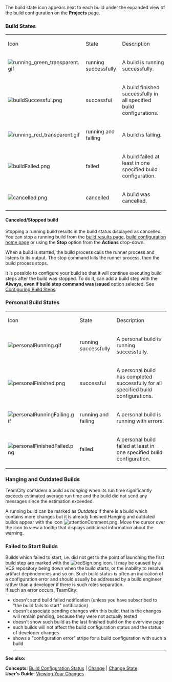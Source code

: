 [//]: # (title: Build State)
[//]: # (auxiliary-id: Build State)
The build state icon appears next to each build under the expanded view of the build configuration on the __Projects__ page.


### Build States

<table><tr>

<td>

Icon


</td>

<td>

State


</td>

<td>

Description


</td></tr><tr>

<td>

![running_green_transparent.gif](running_green_transparent.gif)


</td>

<td>

running successfully


</td>

<td>

A build is running successfully.


</td></tr><tr>

<td>

![buildSuccessful.png](buildSuccessful.png)


</td>

<td>

successful


</td>

<td>

A build finished successfully in all specified build configurations.


</td></tr><tr>

<td>

![running_red_transparent.gif](running_red_transparent.gif)


</td>

<td>

running and failing


</td>

<td>

A build is failing.


</td></tr><tr>

<td>

![buildFailed.png](buildFailed.png)


</td>

<td>

failed


</td>

<td>

A build failed at least in one specified build configuration.


</td></tr><tr>

<td>

![cancelled.png](cancelled.png)


</td>

<td>

cancelled


</td>

<td>

A build was cancelled.


</td></tr></table>

#### Canceled/Stopped build

Stopping a running build results in the build status displayed as cancelled. You can stop a running build from the [build results page](working-with-build-results.md), [build configuration home page](viewing-build-configuration-details.md) or using the __Stop__ option from the __Actions__ drop\-down.

When a build is started, the build process calls the runner process and listens to its output. The stop command kills the runner process, then the build process stops.

<note>

It is possible to configure your build so that it will continue executing build steps after the build was stopped. To do it, can add a build step with the __Always, even if build stop command was issued__ option selected. See [Configuring Build Steps](configuring-build-steps.md).
</note>

### Personal Build States

<table><tr>

<td>

Icon


</td>

<td>

State


</td>

<td>

Description


</td></tr><tr>

<td>

![personalRunning.gif](personalRunning.gif)


</td>

<td>

running successfully


</td>

<td>

A personal build is running successfully.


</td></tr><tr>

<td>

![personalFinished.png](personalFinished.png)


</td>

<td>

successful


</td>

<td>

A personal build has completed successfully for all specified build configurations.


</td></tr><tr>

<td>

![personalRunningFailing.gif](personalRunningFailing.gif)


</td>

<td>

running and failing


</td>

<td>

A personal build is running with errors.


</td></tr><tr>

<td>

![personalFinishedFailed.png](personalFinishedFailed.png)


</td>

<td>

failed


</td>

<td>

A personal build failed at least in one specified build configuration.


</td></tr></table>

### Hanging and Outdated Builds

TeamCity considers a build as _hanging_ when its run time significantly exceeds estimated average run time and the build did not send any messages since the estimation exceeded.

A running build can be marked as _Outdated_ if there is a build which contains more changes but it is already finished.Hanging and outdated builds appear with the icon ![attentionComment.png](attentionComment.png). Move the cursor over the icon to view a tooltip that displays additional information about the warning.

### Failed to Start Builds

Builds which failed to start, i.e. did not get to the point of launching the first build step are marked with the  ![redSign.png](redSign.png) icon. It may be caused by a VCS repository being down when the build starts, or the inability to resolve artifact dependencies and so on. Such build status is often an indication of a configuration error and should usually be addressed by a build engineer rather than a developer if there is such roles separation.   
If such an error occurs, TeamCity:
* doesn't send build failed notification (unless you have subscribed to "the build fails to start" notification)
* doesn't associate pending changes with this build, that is the changes will remain pending, because they were not actually tested
* doesn't show such build as the last finished build on the overview page
* such builds will not affect the build configuration status and the status of developer changes
* shows a "configuration error" stripe for a build configuration with such a build
  __  __

__See also:__

__Concepts__: [Build Configuration Status](build-configuration.md) | [Change](change.md) | [Change State](change-state.md)    
__User's Guide__: [Viewing Your Changes](viewing-your-changes.md)
